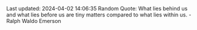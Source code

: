 Last updated: 2024-04-02 14:06:35
Random Quote: What lies behind us and what lies before us are tiny matters compared to what lies within us. - Ralph Waldo Emerson